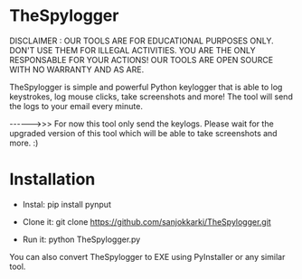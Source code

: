 # TheSpylogger

DISCLAIMER : OUR TOOLS ARE FOR EDUCATIONAL PURPOSES ONLY. DON'T USE THEM FOR ILLEGAL ACTIVITIES. YOU ARE THE ONLY RESPONSABLE FOR YOUR ACTIONS! OUR TOOLS ARE OPEN SOURCE WITH NO WARRANTY AND AS ARE.


TheSpylogger is simple and powerful Python keylogger that is able to log keystrokes, log mouse clicks, take screenshots and more! The tool will send the logs to your email every minute.

------>>> For now this tool only send the keylogs. Please wait for the upgraded version of this tool which will be able to take screenshots and more. :)


# Installation   

- Instal: pip install pynput

- Clone it: git clone https://github.com/sanjokkarki/TheSpylogger.git     

- Run it: python TheSpylogger.py  

You can also convert TheSpylogger to EXE using PyInstaller or any similar tool.
